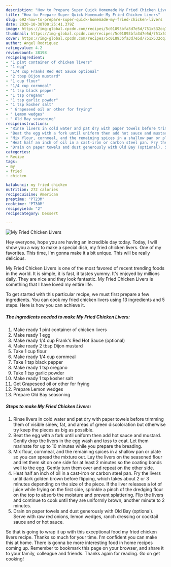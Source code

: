 ```yaml
---
description: "How to Prepare Super Quick Homemade My Fried Chicken Livers"
title: "How to Prepare Super Quick Homemade My Fried Chicken Livers"
slug: 692-how-to-prepare-super-quick-homemade-my-fried-chicken-livers
date: 2020-10-30T00:25:41.379Z
image: https://img-global.cpcdn.com/recipes/5c01893bfa3d7e5d/751x532cq70/my-fried-chicken-livers-recipe-main-photo.jpg
thumbnail: https://img-global.cpcdn.com/recipes/5c01893bfa3d7e5d/751x532cq70/my-fried-chicken-livers-recipe-main-photo.jpg
cover: https://img-global.cpcdn.com/recipes/5c01893bfa3d7e5d/751x532cq70/my-fried-chicken-livers-recipe-main-photo.jpg
author: Angel Rodriquez
ratingvalue: 4.2
reviewcount: 38198
recipeingredient:
- "1 pint container of chicken livers"
- "1 egg"
- "1/4 cup Franks Red Hot Sauce optional"
- "2 tbsp Dijon mustard"
- "1 cup flour"
- "1/4 cup cornmeal"
- "1 tsp black pepper"
- "1 tsp oregano"
- "1 tsp garlic powder"
- "1 tsp kosher salt"
- " Grapeseed oil or other for frying"
- " Lemon wedges"
- " Old Bay seasoning"
recipeinstructions:
- "Rinse livers in cold water and pat dry with paper towels before trimming them of visible sinew, fat, and areas of green discoloration but otherwise try keep the pieces as big as possible."
- "Beat the egg with a fork until uniform then add hot sauce and mustard. Gently drop the livers in the egg wash and toss to coat. Let them marinate for up to 10 minutes while you prepare the breading."
- "Mix flour, cornmeal, and the remaining spices in a shallow pan or plate so you can spread the mixture out. Lay the livers on the seasoned flour and let them sit on one side for at least 2 minutes so the coating bonds well to the egg. Gently turn them over and repeat on the other side."
- "Heat half an inch of oil in a cast-iron or carbon steel pan. Fry the livers until dark golden brown before flipping, which takes about 2 or 3 minutes depending on the size of the piece. If the liver releases a lot of juice while frying on the first side, sprinkle a pinch of the dredging flour on the top to absorb the moisture and prevent splattering. Flip the livers and continue to cook until they are uniformly brown, another minute to 2 minutes."
- "Drain on paper towels and dust generously with Old Bay (optional). Serve with raw red onions, lemon wedges, ranch dressing or cocktail sauce and or hot sauce."
categories:
- Recipe
tags:
- my
- fried
- chicken

katakunci: my fried chicken 
nutrition: 272 calories
recipecuisine: American
preptime: "PT23M"
cooktime: "PT30M"
recipeyield: "2"
recipecategory: Dessert

---
```



![My Fried Chicken Livers](https://img-global.cpcdn.com/recipes/5c01893bfa3d7e5d/751x532cq70/my-fried-chicken-livers-recipe-main-photo.jpg)

Hey everyone, hope you are having an incredible day today. Today, I will show you a way to make a special dish, my fried chicken livers. One of my favorites. This time, I'm gonna make it a bit unique. This will be really delicious.

My Fried Chicken Livers is one of the most favored of recent trending foods in the world. It is simple, it is fast, it tastes yummy. It's enjoyed by millions daily. They are nice and they look fantastic. My Fried Chicken Livers is something that I have loved my entire life.




To get started with this particular recipe, we must first prepare a few ingredients. You can cook my fried chicken livers using 13 ingredients and 5 steps. Here is how you can achieve it.

<!--inarticleads1-->

##### The ingredients needed to make My Fried Chicken Livers:

1. Make ready 1 pint container of chicken livers
1. Make ready 1 egg
1. Make ready 1/4 cup Frank&#39;s Red Hot Sauce (optional)
1. Make ready 2 tbsp Dijon mustard
1. Take 1 cup flour
1. Make ready 1/4 cup cornmeal
1. Take 1 tsp black pepper
1. Make ready 1 tsp oregano
1. Take 1 tsp garlic powder
1. Make ready 1 tsp kosher salt
1. Get  Grapeseed oil or other for frying
1. Prepare  Lemon wedges
1. Prepare  Old Bay seasoning




<!--inarticleads2-->

##### Steps to make My Fried Chicken Livers:

1. Rinse livers in cold water and pat dry with paper towels before trimming them of visible sinew, fat, and areas of green discoloration but otherwise try keep the pieces as big as possible.
1. Beat the egg with a fork until uniform then add hot sauce and mustard. Gently drop the livers in the egg wash and toss to coat. Let them marinate for up to 10 minutes while you prepare the breading.
1. Mix flour, cornmeal, and the remaining spices in a shallow pan or plate so you can spread the mixture out. Lay the livers on the seasoned flour and let them sit on one side for at least 2 minutes so the coating bonds well to the egg. Gently turn them over and repeat on the other side.
1. Heat half an inch of oil in a cast-iron or carbon steel pan. Fry the livers until dark golden brown before flipping, which takes about 2 or 3 minutes depending on the size of the piece. If the liver releases a lot of juice while frying on the first side, sprinkle a pinch of the dredging flour on the top to absorb the moisture and prevent splattering. Flip the livers and continue to cook until they are uniformly brown, another minute to 2 minutes.
1. Drain on paper towels and dust generously with Old Bay (optional). Serve with raw red onions, lemon wedges, ranch dressing or cocktail sauce and or hot sauce.




So that is going to wrap it up with this exceptional food my fried chicken livers recipe. Thanks so much for your time. I'm confident you can make this at home. There is gonna be more interesting food in home recipes coming up. Remember to bookmark this page on your browser, and share it to your family, colleague and friends. Thanks again for reading. Go on get cooking!
